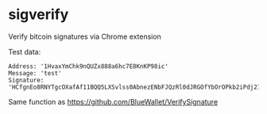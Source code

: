 # sigverify

Verify bitcoin signatures via Chrome extension

Test data:
```
Address: '1HvaxYmChk9nQUZx888a6hc7E8KnKP98ic'
Message: 'test'
Signature: 'HCfgnEo8RNYTgcOXafAf11BQQ5LXSvlss0AbnezENbFJQzRl0dJRGOfYbOrOPkb2iPdj21Cty5G4paevOks/pJ4='
```
Same function as https://github.com/BlueWallet/VerifySignature